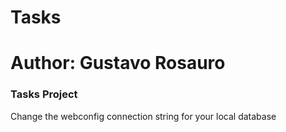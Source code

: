 # Tasks
<h1>Author: Gustavo Rosauro</h1>
<h3>Tasks Project</h3>
<p>Change the webconfig connection string for your local database</p>
